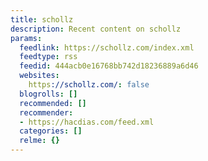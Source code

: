 ```yaml
---
title: schollz
description: Recent content on schollz
params:
  feedlink: https://schollz.com/index.xml
  feedtype: rss
  feedid: 444acb0e16768bb742d18236889a6d46
  websites:
    https://schollz.com/: false
  blogrolls: []
  recommended: []
  recommender:
  - https://hacdias.com/feed.xml
  categories: []
  relme: {}
---
```

